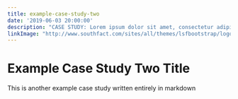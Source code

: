 ```yaml
---
title: example-case-study-two
date: '2019-06-03 20:00:00'
description: "CASE STUDY: Lorem ipsum dolor sit amet, consectetur adipiscing elit. Pellentesque pellentesque turpis tortor, vitae euismod lacus consequat ac. Suspendisse varius orci non convallis malesuada. Sed sem est, volutpat at nibh eget, consequat accumsan nisi. Morbi id lectus justo. Etiam sit amet erat id metus dapibus placerat."
linkImage: "http://www.southfact.com/sites/all/themes/lsfbootstrap/logo.png"
---
```

# Example Case Study Two Title

This is another example case study written entirely in markdown